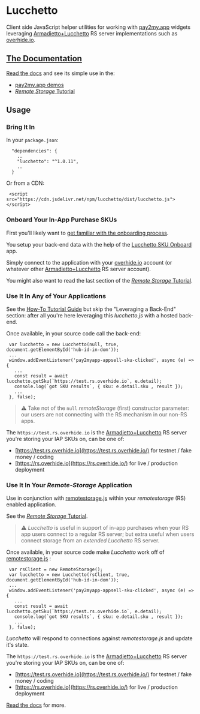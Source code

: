 # Lucchetto

Client side JavaScript helper utilities for working with [pay2my.app](https://pay2my.app) widgets leveraging [Armadietto+Lucchetto](https://github.com/overhide/armadietto/tree/master/lucchetto) RS server implementations such as [overhide.io](https://overhide.io#baas).



## [The Documentation](https://overhide.github.io/lucchetto/docs/lucchetto.js-rendered-docs/index.html)

[Read the docs](https://overhide.github.io/lucchetto/docs/lucchetto.js-rendered-docs/index.html) and see its simple use in the:

- [pay2my.app demos](https://www.npmjs.com/package/pay2my.app/v/latest#demos)
- [*Remote Storage* Tutorial](https://github.com/overhide/remotestorage-tutorial) 



## Usage

### Bring It In

In your `package.json`:

```
  "dependencies": {
    ..
    "lucchetto": "^1.0.11",
    ..
  }
```



Or from a CDN:

```
 <script src="https://cdn.jsdelivr.net/npm/lucchetto/dist/lucchetto.js"></script>
```



### Onboard Your In-App Purchase SKUs

First you'll likely want to [get familiar with the onboarding process](https://github.com/overhide/armadietto/tree/master/lucchetto#onboard-to-us-dollars-ledger--as-the-dev-receiving-).

You setup your back-end data with the help of the [Lucchetto SKU Onboard](https://overhide.github.io/armadietto/lucchetto/onboard.html#) app.

Simply connect to the application with your [overhide.io](https://overhide.io#baas) account (or whatever other [Armadietto+Lucchetto](https://github.com/overhide/armadietto/tree/master/lucchetto) RS server account).

You might also want to read the last section of the [*Remote Storage* Tutorial](https://github.com/overhide/remotestorage-tutorial).



### Use It In Any of Your Applications

See the [How-To Tutorial Guide](https://github.com/overhide/pay2my.app/blob/master/howto/intro/README.md) but skip the "Leveraging a Back-End" section:  after all you're here leveraging this *lucchetto.js* with a hosted back-end.

Once available, in your source code call the back-end:

``` 
 var lucchetto = new Lucchetto(null, true, document.getElementById('hub-id-in-dom'));
 ...
 window.addEventListener('pay2myapp-appsell-sku-clicked', async (e) => { 
   ...
   const result = await lucchetto.getSku(`https://test.rs.overhide.io`, e.detail);
   console.log(`got SKU results`, { sku: e.detail.sku , result });
   ...
 }, false);
```



> ⚠ Take not of the `null` *remoteStorage* (first) constructor parameter: our users are not connecting with the RS mechanism in our non-RS apps.



The `https://test.rs.overhide.io` is the [Armadietto+Lucchetto](https://github.com/overhide/armadietto/tree/master/lucchetto) RS server you're storing your IAP SKUs on, can be one of:

-  [https://test.rs.overhide.io](https://test.rs.overhide.io/) for testnet / fake money / coding
-  [https://rs.overhide.io](https://rs.overhide.io/) for live / production deployment



### Use It In Your *Remote-Storage* Application

Use in conjunction with [remotestorage.js](https://github.com/remotestorage/remotestorage.js) within your *remotestorage* (RS) enabled application.

See the [*Remote Storage* Tutorial](https://github.com/overhide/remotestorage-tutorial).

> ⚠ *Lucchetto* is useful in support of in-app purchases when your RS app users connect to a regular RS server; but extra useful when users connect storage from an *extended* *Lucchetto* RS server.



Once available, in your source code make *Lucchetto* work off of  [remotestorage.js](https://github.com/remotestorage/remotestorage.js) :

``` 
 var rsClient = new RemoteStorage();
 var lucchetto = new Lucchetto(rsClient, true, document.getElementById('hub-id-in-dom'));
 ...
 window.addEventListener('pay2myapp-appsell-sku-clicked', async (e) => { 
   ...
   const result = await lucchetto.getSku(`https://test.rs.overhide.io`, e.detail);
   console.log(`got SKU results`, { sku: e.detail.sku , result });
   ...
 }, false);
```



*Lucchetto* will respond to connections against *remotestorage.js* and update it's state.  



The `https://test.rs.overhide.io` is the [Armadietto+Lucchetto](https://github.com/overhide/armadietto/tree/master/lucchetto) RS server you're storing your IAP SKUs on, can be one of:

-  [https://test.rs.overhide.io](https://test.rs.overhide.io/) for testnet / fake money / coding
-  [https://rs.overhide.io](https://rs.overhide.io/) for live / production deployment



[Read the docs](https://overhide.github.io/lucchetto/docs/lucchetto.js-rendered-docs/index.html) for more.